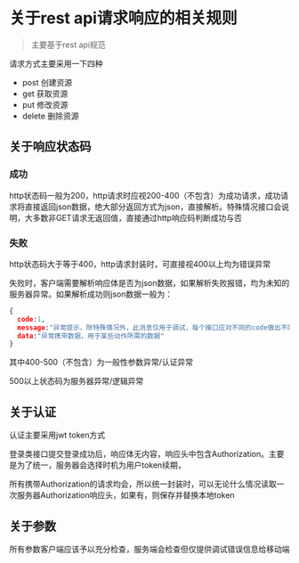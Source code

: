 # 关于rest api请求响应的相关规则

> 主要基于rest api规范

请求方式主要采用一下四种

* post 创建资源
* get 获取资源
* put 修改资源
* delete 删除资源

## 关于响应状态码

### 成功

http状态码一般为200，http请求时应视200-400（不包含）为成功请求，成功请求将直接返回json数据，绝大部分返回方式为json，直接解析。特殊情况接口会说明，大多数非GET请求无返回值，直接通过http响应码判断成功与否

### 失败

http状态码大于等于400，http请求封装时，可直接视400以上均为错误异常

失败时，客户端需要解析响应体是否为json数据，如果解析失败报错，均为未知的服务器异常。如果解析成功则json数据一般为：

``` json
{
  code:1,
  message:"异常提示，除特殊情况外，此消息仅用于调试，每个接口应对不同的code做出不同的动作",
  data:"异常携带数据，用于某些动作所需的数据"
}
```

其中400-500（不包含）为一般性参数异常/认证异常

500以上状态码为服务器异常/逻辑异常

## 关于认证

认证主要采用jwt token方式

登录类接口提交登录成功后，响应体无内容，响应头中包含Authorization。主要是为了统一，服务器会选择时机为用户token续期，

所有携带Authorization的请求均会，所以统一封装时，可以无论什么情况读取一次服务器Authorization响应头，如果有，则保存并替换本地token

## 关于参数

所有参数客户端应该予以充分检查，服务端会检查但仅提供调试错误信息给移动端